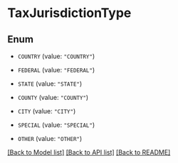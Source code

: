 # TaxJurisdictionType

## Enum


* `COUNTRY` (value: `"COUNTRY"`)

* `FEDERAL` (value: `"FEDERAL"`)

* `STATE` (value: `"STATE"`)

* `COUNTY` (value: `"COUNTY"`)

* `CITY` (value: `"CITY"`)

* `SPECIAL` (value: `"SPECIAL"`)

* `OTHER` (value: `"OTHER"`)


[[Back to Model list]](../README.md#documentation-for-models) [[Back to API list]](../README.md#documentation-for-api-endpoints) [[Back to README]](../README.md)


